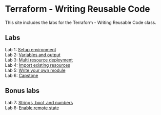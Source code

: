# Terraform - Writing Reusable Code

This site includes the labs for the Terraform - Writing Reusable Code class.

## Labs
Lab 1: [Setup environment](labs/lab-setup/)   
Lab 2: [Variables and output](labs/tf-variables-and-output)   
Lab 3: [Multi resource deployment](labs/tf-more-variables)   
Lab 4: [Import existing resources](labs/tf-import)   
Lab 5: [Write your own module](labs/tf-write-module)   
Lab 6: [Capstone](labs/capstone)   
## Bonus labs
Lab 7: [Strings, bool, and numbers](labs/tf-even-more-variables)   
Lab 8: [Enable remote state](labs/tf-remote-state)   
